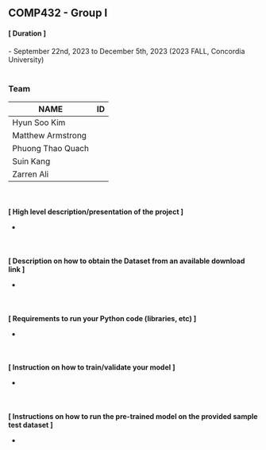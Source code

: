 ## COMP432 - Group I

<h4>[ Duration ]</h4>
- September 22nd, 2023 to December 5th, 2023 (2023 FALL, Concordia University)


<br>
<br>

<h3> Team </h2>

| NAME | ID | 
| --- |  --- | 
| Hyun Soo Kim |  | 
| Matthew Armstrong |  | 
| Phuong Thao Quach |  | 
| Suin Kang |  | 
| Zarren Ali |  | 

<br>

<h4>[ High level description/presentation of the project ]
  
-

<br>

<h4>[ Description on how to obtain the Dataset from an available download link ]
  
-

<br>

<h4>[ Requirements to run your Python code (libraries, etc) ]
  
-

<br>

<h4>[ Instruction on how to train/validate your model ]
  
-

<br>

<h4>[ Instructions on how to run the pre-trained model on the provided sample test dataset ]
  
-





